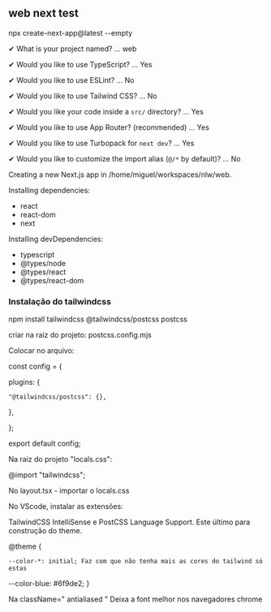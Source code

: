 ## web next test

npx create-next-app@latest --empty

✔ What is your project named? … web

✔ Would you like to use TypeScript? … Yes

✔ Would you like to use ESLint? … No 

✔ Would you like to use Tailwind CSS? … No 

✔ Would you like your code inside a `src/` directory? … Yes

✔ Would you like to use App Router? (recommended) …  Yes

✔ Would you like to use Turbopack for `next dev`? …  Yes

✔ Would you like to customize the import alias (`@/*` by default)? … No 

Creating a new Next.js app in /home/miguel/workspaces/nlw/web.

Installing dependencies:

- react
- react-dom
- next

Installing devDependencies:

- typescript
- @types/node
- @types/react
- @types/react-dom

### Instalação do tailwindcss

npm install tailwindcss @tailwindcss/postcss postcss

criar na raiz do projeto: postcss.config.mjs

Colocar no arquivo:

const config = {

  plugins: {

    "@tailwindcss/postcss": {},

  },

};

export default config;

Na raiz do projeto "locals.css":

@import "tailwindcss";

No layout.tsx    -   importar o locals.css

No VScode, instalar as extensões:

TailwindCSS IntelliSense e PostCSS Language Support. Este último para construção do theme.

@theme {

    --color-*: initial; Faz com que não tenha mais as cores do tailwind só estas

  --color-blue: #6f9de2;
}

Na className=" antialiased "  Deixa a font melhor nos navegadores chrome



